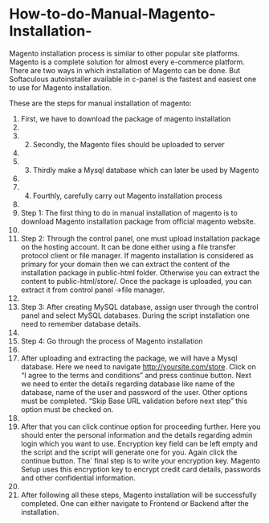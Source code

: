 # How-to-do-Manual-Magento-Installation-
Magento installation process is similar to other popular site platforms. Magento is a complete solution for almost every e-commerce platform. There are two ways in which installation of Magento can be done. But Softaculous autoinstaller available in c-panel is the fastest and easiest one to use for Magento installation.  

These are the steps for manual installation of magento: 

1. First, we have to download the package of magento installation 
2. 
2. 2. Secondly,  the Magento files should be uploaded to server 
3. 
3. 3. Thirdly make a Mysql database which can later be used by Magento 
4. 
4. 4. Fourthly, carefully carry out Magento installation process  
5. 
6. Step 1: The first thing to do in manual installation of magento is to download Magento installation package from official magento website.   
7. 
8. Step 2: Through the control panel, one must upload installation package on the hosting account. It can be done either using a file transfer protocol client or file manager. If magento installation is considered as primary for your domain then we can extract the content of the installation package in public-html folder. Otherwise you can extract the content to public-html/store/. Once the package is uploaded, you can extract it from control panel →file manager.    
8. 
9. Step 3: After creating MySQL database, assign user through the control panel and select MySQL databases. During the script installation one need to remember database details.  
10. 
11. Step 4: Go through the process of Magento installation 
10. 
11. After uploading and extracting the package, we will have a Mysql database. Here we need to navigate http://yoursite.com/store. Click on “I agree to the terms and conditions” and press continue button. Next we need to enter the details regarding database like name of the database, name of the user and password of the user.   Other options must be completed. “Skip Base URL validation before next step” this option must be checked on. 
12. 
13. After that you can click continue option for proceeding further. Here you should enter the personal information and the details regarding admin login which you want to use. Encryption key field can be left empty and the script and the script will generate one for you. Again click the continue button.   The` final step is to write your encryption key.  Magento Setup uses this encryption key to encrypt credit card details, passwords and other confidential information.     
14. 
15. After following all these steps, Magento installation will be successfully completed. One can either navigate to Frontend or Backend after the installation.
